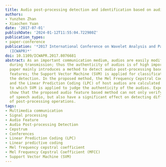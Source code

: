 ```yaml
---
title: Audio post-processing detection and identification based on audio features
authors:
- Yunzhen Zhan
- Xiaochen Yuan
date: '2017-07-01'
publishDate: '2024-01-12T11:55:04.722980Z'
publication_types:
- paper-conference
publication: '*2017 International Conference on Wavelet Analysis and Pattern Recognition
  (ICWAPR)*'
doi: 10.1109/ICWAPR.2017.8076681
abstract: As an important communication medium, audios are easily modified or tampered
  during transmission; thus the authenticity of audios is of high importance. This
  paper mainly introduces a method to detect audio post-processing based on audio
  features; the Support Vector Machine (SVM) is applied for classification during
  the detection. In the proposed method, the Mel Frequency Cepstral Coefficient (MFCC)
  and the Linear Prediction Coding (LPC) of host audios are calculated as audio features,
  to which SVM is applied to judge the authenticity of the audios. Experimental results
  show that the proposed audio feature based method can not only verify the authenticity
  of speech audio, but also have a significant effect on detecting different types
  of post-processing operations.
tags:
- Multimedia communication
- Signal processing
- Audio Feature
- Audio Post-processing Detection
- Cepstrum
- Conferences
- Linear Prediction Coding (LPC)
- Linear predictive coding
- Mel frequency cepstral coefficient
- Mel Frequency Cepstral Coefficient (MFCC)
- Support Vector Machine (SVM)
---
```

